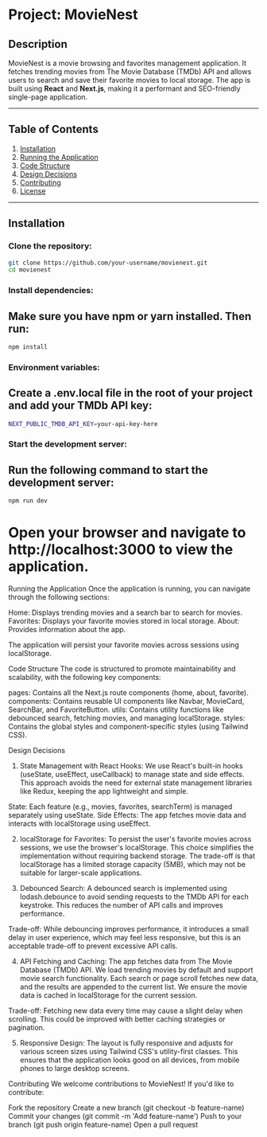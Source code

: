 # Project: MovieNest

## Description
MovieNest is a movie browsing and favorites management application. It fetches trending movies from The Movie Database (TMDb) API and allows users to search and save their favorite movies to local storage. The app is built using **React** and **Next.js**, making it a performant and SEO-friendly single-page application.

---

## Table of Contents
1. [Installation](#installation)
2. [Running the Application](#running-the-application)
3. [Code Structure](#code-structure)
4. [Design Decisions](#design-decisions)
5. [Contributing](#contributing)
6. [License](#license)

---

## Installation

### Clone the repository:
```bash
git clone https://github.com/your-username/movienest.git
cd movienest
```

### Install dependencies:
## Make sure you have npm or yarn installed. Then run:
```bash
npm install
```

### Environment variables:
## Create a .env.local file in the root of your project and add your TMDb API key:
```bash
NEXT_PUBLIC_TMDB_API_KEY=your-api-key-here
```

### Start the development server:
## Run the following command to start the development server:
```bash
npm run dev
```


# Open your browser and navigate to http://localhost:3000 to view the application.

Running the Application
Once the application is running, you can navigate through the following sections:

Home: Displays trending movies and a search bar to search for movies.
Favorites: Displays your favorite movies stored in local storage.
About: Provides information about the app.

The application will persist your favorite movies across sessions using localStorage.

Code Structure
The code is structured to promote maintainability and scalability, with the following key components:

pages: Contains all the Next.js route components (home, about, favorite).
components: Contains reusable UI components like Navbar, MovieCard, SearchBar, and FavoriteButton.
utils: Contains utility functions like debounced search, fetching movies, and managing localStorage.
styles: Contains the global styles and component-specific styles (using Tailwind CSS).

Design Decisions
1. State Management with React Hooks:
We use React's built-in hooks (useState, useEffect, useCallback) to manage state and side effects. This approach avoids the need for external state management libraries like Redux, keeping the app lightweight and simple.

State: Each feature (e.g., movies, favorites, searchTerm) is managed separately using useState.
Side Effects: The app fetches movie data and interacts with localStorage using useEffect.

2. localStorage for Favorites:
To persist the user's favorite movies across sessions, we use the browser's localStorage. This choice simplifies the implementation without requiring backend storage. The trade-off is that localStorage has a limited storage capacity (5MB), which may not be suitable for larger-scale applications.

3. Debounced Search:
A debounced search is implemented using lodash.debounce to avoid sending requests to the TMDb API for each keystroke. This reduces the number of API calls and improves performance.

Trade-off: While debouncing improves performance, it introduces a small delay in user experience, which may feel less responsive, but this is an acceptable trade-off to prevent excessive API calls.

4. API Fetching and Caching:
The app fetches data from The Movie Database (TMDb) API. We load trending movies by default and support movie search functionality. Each search or page scroll fetches new data, and the results are appended to the current list. We ensure the movie data is cached in localStorage for the current session.

Trade-off: Fetching new data every time may cause a slight delay when scrolling. This could be improved with better caching strategies or pagination.

5. Responsive Design:
The layout is fully responsive and adjusts for various screen sizes using Tailwind CSS's utility-first classes. This ensures that the application looks good on all devices, from mobile phones to large desktop screens.


Contributing
We welcome contributions to MovieNest! If you'd like to contribute:

Fork the repository
Create a new branch (git checkout -b feature-name)
Commit your changes (git commit -m 'Add feature-name')
Push to your branch (git push origin feature-name)
Open a pull request


